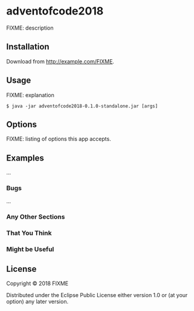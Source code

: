 # adventofcode2018

FIXME: description

## Installation

Download from http://example.com/FIXME.

## Usage

FIXME: explanation

    $ java -jar adventofcode2018-0.1.0-standalone.jar [args]

## Options

FIXME: listing of options this app accepts.

## Examples

...

### Bugs

...

### Any Other Sections
### That You Think
### Might be Useful

## License

Copyright © 2018 FIXME

Distributed under the Eclipse Public License either version 1.0 or (at
your option) any later version.
